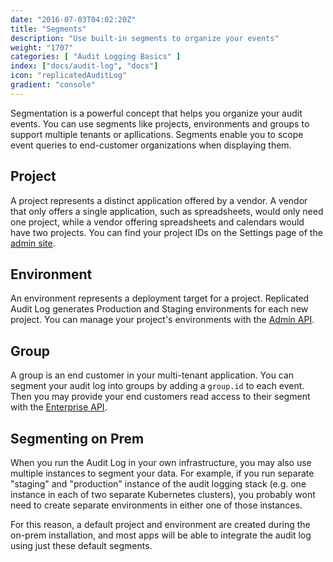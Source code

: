 ```yaml
---
date: "2016-07-03T04:02:20Z"
title: "Segments"
description: "Use built-in segments to organize your events"
weight: "1707"
categories: [ "Audit Logging Basics" ]
index: ["docs/audit-log", "docs"]
icon: "replicatedAuditLog"
gradient: "console"
---
```


Segmentation is a powerful concept that helps you organize your audit events. You can use segments like projects, environments and groups to support multiple tenants or apllications. Segments enable you to scope event queries to end-customer organizations when displaying them.

## Project
A project represents a distinct application offered by a vendor. A vendor that only offers a single application, such as spreadsheets, would only need one project, while a vendor offering spreadsheets and calendars would have two projects. You can find your project IDs on the Settings page of the [admin site](https://app.retraced.io).

## Environment
An environment represents a deployment target for a project. Replicated Audit Log generates Production and Staging environments for each new project. You can manage your project's environments with the [Admin API](/docs/audit-log/apis/admin-api/).

## Group
A group is an end customer in your multi-tenant application. You can segment your audit log into groups by adding a ```group.id``` to each event. Then you may provide your end customers read access to their segment with the [Enterprise API](/docs/audit-log/apis/enterprise-api/).

## Segmenting on Prem

When you run the Audit Log in your own infrastructure, you may also use multiple instances to segment your data. For example, if you run separate "staging" and "production" instance of the audit logging stack (e.g. one instance in each of two separate Kubernetes clusters), you probably wont need to create separate environments in either one of those instances. 

For this reason, a default project and environment are created during the on-prem installation, and most apps will be able to integrate the audit log using just these default segments.
